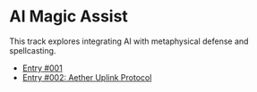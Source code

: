 # AI Magic Assist

This track explores integrating AI with metaphysical defense and spellcasting.

- [Entry #001](entry_001.md)
- [Entry #002: Aether Uplink Protocol](entry_002.md)
